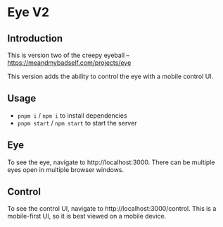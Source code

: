 # Eye V2

## Introduction
This is version two of the creepy eyeball – https://meandmybadself.com/projects/eye

This version adds the ability to control the eye with a mobile control UI.

## Usage
* `pnpm i` / `npm i` to install dependencies
* `pnpm start` / `npm start` to start the server

## Eye
To see the eye, navigate to http://localhost:3000.  There can be multiple eyes open in multiple browser windows.

## Control
To see the control UI, navigate to http://localhost:3000/control.  This is a mobile-first UI, so it is best viewed on a mobile device.


